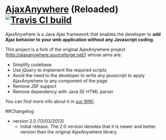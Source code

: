 [AjaxAnywhere](http://www.ajaxanywhere.com) (Reloaded) [![Travis CI build](https://travis-ci.org/nerdErg/AjaxAnywhere.svg)](https://travis-ci.org/nerdErg/AjaxAnywhere)
============

AjaxAnywhere is a Java Ajax framework that enables the developer to **add Ajax behavior to your web application without any Javascript coding**.

This project is a fork of the original AjaxAnywhere project (http://ajaxanywhere.sourceforge.net/) whose aims are:

- Simplify codebase
- Use jQuery to implement the required scripts 
- Avoid the need to the developer to write any javascript to apply AjaxAnywhere to any component of the page 
- Remove JSF support 
- Remove dependency with Java SE HTML parser

You can find more info about it in [our WIKI](http://nerderg.com/AjaxAnywhere).

##Changelog

- version 2.0 (13/03/2013)
    - Initial release. The 2.0 version denotes that it is newer and better version than the original AjaxAnywhere library.